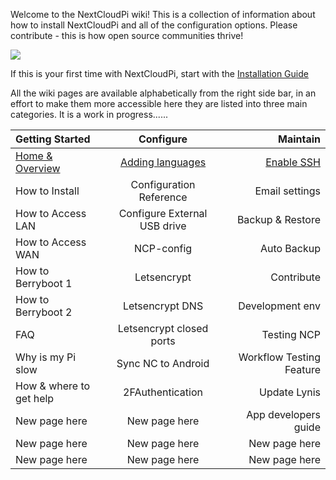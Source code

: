 Welcome to the NextCloudPi wiki! This is a collection of information about how to install NextCloudPi and all of the configuration options. Please contribute - this is how open source communities thrive! 

![](https://camo.githubusercontent.com/4f384c9344f2deded0ade5f65890a114af8f834e/68747470733a2f2f6f776e796f7572626974732e636f6d2f77702d636f6e74656e742f75706c6f6164732f323031372f31312f6e63702d7371756172652e706e67)

If this is your first time with NextCloudPi, start with the [Installation Guide](https://github.com/nextcloud/nextcloudpi/wiki/How-to-install-NextCloudPi)

All the wiki pages are available alphabetically from the right side bar, in an effort to make them more accessible here they are listed into three main categories. It is a work in progress......

| Getting Started             | Configure                     | Maintain             |
| :-------------------------- | :---------------------------: | -------------------: |
| [Home & Overview](https://github.com/nextcloud/nextcloudpi/wiki)            | [Adding languages](https://github.com/nextcloud/nextcloudpi/wiki/Add-a-new-language-to-ncp-web)              | [Enable SSH](https://github.com/nextcloud/nextcloudpi/wiki/How-to-enable-SSH-using-nextcloudpi-config-(or-ncp-web))           |
| How to Install              | Configuration Reference       | Email settings       |
| How to Access LAN           | Configure External USB drive  | Backup & Restore     |
| How to Access WAN           | NCP-config                    | Auto Backup         | 
| How to Berryboot 1          | Letsencrypt                   | Contribute           |
| How to Berryboot 2          | Letsencrypt DNS               | Development env      |
| FAQ                         | Letsencrypt closed ports      | Testing NCP          |
| Why is my Pi slow           | Sync NC to Android         | Workflow Testing Feature|
| How & where to get help     | 2FAuthentication              | Update Lynis         |
| New page here               | New page here                 | App developers guide |
| New page here               | New page here                 | New page here        |
| New page here               | New page here                 | New page here        |